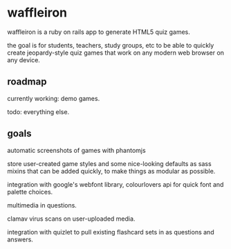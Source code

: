 waffleiron
==========

waffleiron is a ruby on rails app to generate HTML5 quiz games. 

the goal is for students, teachers, study groups, etc to be able to quickly 
create jeopardy-style quiz games that work on any modern web browser on any 
device.

roadmap
-------

currently working: demo games.

todo: everything else.

goals
-----

automatic screenshots of games with phantomjs

store user-created game styles and some nice-looking defaults as sass mixins 
that can be added quickly, to make things as modular as possible.

integration with google's webfont library, colourlovers api for quick font and 
palette choices.

multimedia in questions.

clamav virus scans on user-uploaded media.

integration with quizlet to pull existing flashcard sets in as questions and 
answers.

